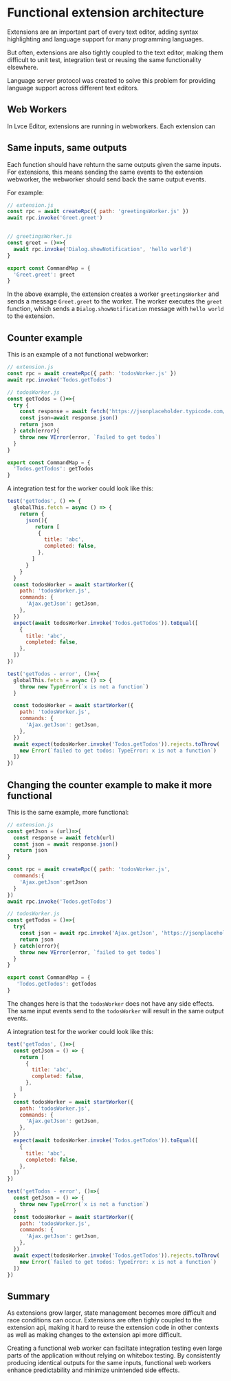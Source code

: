 # Functional extension architecture

Extensions are an important part of every text editor, adding syntax highlighting and language support for many programming languages.

But often, extensions are also tightly coupled to the text editor, making them difficult to unit test, integration test or reusing the same functionality elsewhere.

Language server protocol was created to solve this problem for providing language support across different text editors.

## Web Workers

In Lvce Editor, extensions are running in webworkers. Each extension can

## Same inputs, same outputs

Each function should have rehturn the same outputs given the same inputs. For extensions, this means sending the same events to the extension webworker, the webworker should send back the same output events.

For example:

```js
// extension.js
const rpc = await createRpc({ path: 'greetingsWorker.js' })
await rpc.invoke('Greet.greet')
```

```js

// greetingsWorker.js
const greet = ()=>{
  await rpc.invoke('Dialog.showNotification', 'hello world')
}

export const CommandMap = {
  'Greet.greet': greet
}
```

In the above example, the extension creates a worker `greetingsWorker` and sends a message `Greet.greet` to the worker. The worker executes the `greet` function, which sends a `Dialog.showNotification` message with `hello world` to the extension.

## Counter example

This is an example of a not functional webworker:

```js
// extension.js
const rpc = await createRpc({ path: 'todosWorker.js' })
await rpc.invoke('Todos.getTodos')
```

```js
// todosWorker.js
const getTodos = ()=>{
  try {
    const response = await fetch('https://jsonplaceholder.typicode.com/todos/1')
    const json=await response.json()
    return json
  } catch(error){
    throw new VError(error, `Failed to get todos`)
  }
}

export const CommandMap = {
  'Todos.getTodos': getTodos
}
```

A integration test for the worker could look like this:

```js
test('getTodos', () => {
  globalThis.fetch = async () => {
    return {
      json(){
         return [
          {
            title: 'abc',
            completed: false,
          },
        ]
      }
    }
  }
  const todosWorker = await startWorker({
    path: 'todosWorker.js',
    commands: {
      'Ajax.getJson': getJson,
    },
  })
  expect(await todosWorker.invoke('Todos.getTodos')).toEqual([
    {
      title: 'abc',
      completed: false,
    },
  ])
})

test('getTodos - error', ()=>{
  globalThis.fetch = async () => {
    throw new TypeError(`x is not a function`)
  }

  const todosWorker = await startWorker({
    path: 'todosWorker.js',
    commands: {
      'Ajax.getJson': getJson,
    },
  })
  await expect(todosWorker.invoke('Todos.getTodos')).rejects.toThrow(
    new Error(`failed to get todos: TypeError: x is not a function`)
  ])
})
```

## Changing the counter example to make it more functional

This is the same example, more functional:

```js
// extension.js
const getJson = (url)=>{
  const response = await fetch(url)
  const json = await response.json()
  return json
}

const rpc = await createRpc({ path: 'todosWorker.js',
  commands:{
    'Ajax.getJson':getJson
  }
})
await rpc.invoke('Todos.getTodos')
```

```js
// todosWorker.js
const getTodos = ()=>{
  try{
    const json = await rpc.invoke('Ajax.getJson', 'https://jsonplaceholder.typicode.com/todos/1')
    return json
  } catch(error){
    throw new VError(error, `failed to get todos`)
  }
}

export const CommandMap = {
   'Todos.getTodos': getTodos
}
```

The changes here is that the `todosWorker` does not have any side effects. The same input events send to the `todosWorker` will result in the same output events.

A integration test for the worker could look like this:

```js
test('getTodos', ()=>{
  const getJson = () => {
    return [
      {
        title: 'abc',
        completed: false,
      },
    ]
  }
  const todosWorker = await startWorker({
    path: 'todosWorker.js',
    commands: {
      'Ajax.getJson': getJson,
    },
  })
  expect(await todosWorker.invoke('Todos.getTodos')).toEqual([
    {
      title: 'abc',
      completed: false,
    },
  ])
})

test('getTodos - error', ()=>{
  const getJson = () => {
    throw new TypeError(`x is not a function`)
  }
  const todosWorker = await startWorker({
    path: 'todosWorker.js',
    commands: {
      'Ajax.getJson': getJson,
    },
  })
  await expect(todosWorker.invoke('Todos.getTodos')).rejects.toThrow(
    new Error(`failed to get todos: TypeError: x is not a function`)
  ])
})
```

## Summary

As extensions grow larger, state management becomes more difficult and race conditions can occur. Extensions are often tighly coupled to the extension api, making it hard to reuse the extension code in other contexts as well as making changes to the extension api more difficult.

Creating a functional web worker can faciltate integration testing even large parts of the application without relying on whitebox testing. By consistently producing identical outputs for the same inputs, functional web workers enhance predictability and minimize unintended side effects.
